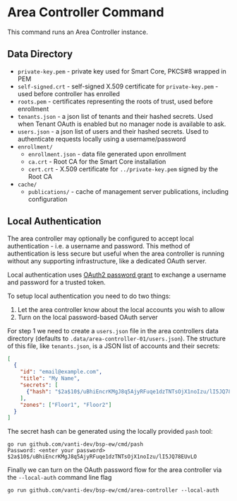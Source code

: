Area Controller Command
=======================

This command runs an Area Controller instance.

## Data Directory

- `private-key.pem` - private key used for Smart Core, PKCS#8 wrapped in PEM
- `self-signed.crt` - self-signed X.509 certificate for `private-key.pem` - used before controller has enrolled
- `roots.pem` - certificates representing the roots of trust, used before enrollment
- `tenants.json` - a json list of tenants and their hashed secrets. Used when Tenant OAuth is enabled but no manager
  node is available to ask.
- `users.json` - a json list of users and their hashed secrets. Used to authenticate requests locally using a
  username/password
- `enrollment/`
  - `enrollment.json` - data file generated upon enrollment
  - `ca.crt` - Root CA for the Smart Core installation
  - `cert.crt` - X.509 certificate for `../private-key.pem` signed by the Root CA
- `cache/`
  - `publications/` - cache of management server publications, including configuration

## Local Authentication

The area controller may optionally be configured to accept local authentication - i.e. a username and password. This
method of authentication is less secure but useful when the area controller is running without any supporting
infrastructure, like a dedicated OAuth server.

Local authentication uses [OAuth2 password grant](https://www.oauth.com/oauth2-servers/access-tokens/password-grant/) to
exchange a username and password for a trusted token.

To setup local authentication you need to do two things:

1. Let the area controller know about the local accounts you wish to allow
2. Turn on the local password-based OAuth server

For step 1 we need to create a `users.json` file in the area controllers data directory (defaults to
`.data/area-controller-01/users.json`). The structure of this file, like `tenants.json`, is a JSON list of accounts and
their secrets:

```json
[
  {
    "id": "email@example.com",
    "title": "My Name",
    "secrets": [
      {"hash": "$2a$10$/uBhiEncrKMgJ8q5AjyRFuqe1dzTNTsOjX1noIzu/lI5JQ78EUvLO"}
    ],
    "zones": ["Floor1", "Floor2"]
  }
]
```

The secret hash can be generated using the locally provided `pash` tool:

```shell
go run github.com/vanti-dev/bsp-ew/cmd/pash           
Password: <enter your password>
$2a$10$/uBhiEncrKMgJ8q5AjyRFuqe1dzTNTsOjX1noIzu/lI5JQ78EUvLO
```

Finally we can turn on the OAuth password flow for the area controller via the `--local-auth` command line flag

```shell
go run github.com/vanti-dev/bsp-ew/cmd/area-controller --local-auth
```
